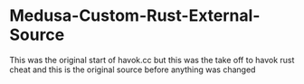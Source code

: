 # Medusa-Custom-Rust-External-Source
This was the original start of havok.cc but this was the take off to havok rust cheat and this is the original source before anything was changed






